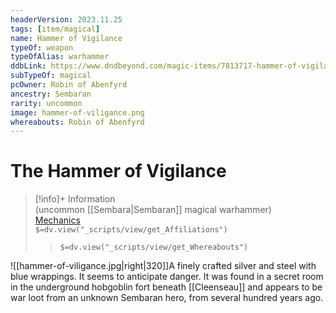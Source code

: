 ```yaml
---
headerVersion: 2023.11.25
tags: [item/magical]
name: Hammer of Vigilance
typeOf: weapon
typeOfAlias: warhammer
ddbLink: https://www.dndbeyond.com/magic-items/7813717-hammer-of-vigilance
subTypeOf: magical
pcOwner: Robin of Abenfyrd
ancestry: Sembaran
rarity: uncommon
image: hammer-of-viligance.png
whereabouts: Robin of Abenfyrd
---
```

# The Hammer of Vigilance
>[!info]+ Information  
> (uncommon [[Sembara|Sembaran]] magical warhammer)  
> [Mechanics](https://www.dndbeyond.com/magic-items/7813717-hammer-of-vigilance)  
> `$=dv.view("_scripts/view/get_Affiliations")`  
>> `$=dv.view("_scripts/view/get_Whereabouts")`

![[hammer-of-viligance.jpg|right|320]]A finely crafted silver and steel with blue wrappings. It seems to anticipate danger. It was found in a secret room in the underground hobgoblin fort beneath [[Cleenseau]] and appears to be war loot from an unknown Sembaran hero, from several hundred years ago.